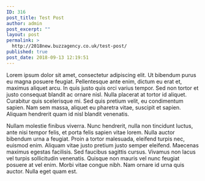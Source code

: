 ```yaml
---
ID: 316
post_title: Test Post
author: admin
post_excerpt: ""
layout: post
permalink: >
  http://2018new.buzzagency.co.uk/test-post/
published: true
post_date: 2018-09-13 12:19:51
---
```

Lorem ipsum dolor sit amet, consectetur adipiscing elit. Ut bibendum purus eu magna posuere feugiat. Pellentesque ante enim, dictum eu erat et, maximus aliquet arcu. In quis justo quis orci varius tempor. Sed non tortor et justo consequat blandit ac ornare nisl. Nulla placerat at tortor id aliquet. Curabitur quis scelerisque mi. Sed quis pretium velit, eu condimentum sapien. Nam sem massa, aliquet eu pharetra vitae, suscipit et sapien. Aliquam hendrerit quam id nisl blandit venenatis.

Nullam molestie finibus viverra. Nunc hendrerit, nulla non tincidunt luctus, ante nisi tempor felis, et porta felis sapien vitae lorem. Nulla auctor bibendum urna a feugiat. Proin a tortor malesuada, eleifend turpis nec, euismod enim. Aliquam vitae justo pretium justo semper eleifend. Maecenas maximus egestas facilisis. Sed faucibus sagittis cursus. Vivamus non lacus vel turpis sollicitudin venenatis. Quisque non mauris vel nunc feugiat posuere at vel enim. Morbi vitae congue nibh. Nam ornare id urna quis auctor. Nulla eget quam est.